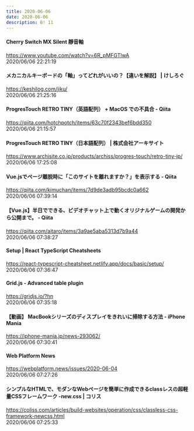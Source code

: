```yaml
---
title: 2020-06-06
date: 2020-06-06
description: B! 11
---
```


#### Cherry Switch MX Silent 靜音軸
https://www.youtube.com/watch?v=6R_pMFGTlwA<br>
2020/06/06 22:21:19<br>


#### メカニカルキーボードの「軸」ってどれがいいの？【違いを解説】 | けしろぐ
https://keshilog.com/jiku/<br>
2020/06/06 21:25:16<br>


#### ProgresTouch RETRO TINY（英語配列） + MacOS での不具合 - Qiita
https://qiita.com/hotchpotch/items/63c70f2343bef6bdd350<br>
2020/06/06 21:15:57<br>


#### ProgresTouch RETRO TINY（日本語配列） | 株式会社アーキサイト
https://www.archisite.co.jp/products/archiss/progres-touch/retro-tiny-jp/<br>
2020/06/06 17:25:08<br>


#### Vue.jsでページ離脱時に「このサイトを離れますか？」を表示する - Qiita
https://qiita.com/kimuchan/items/7d9de3adb95bcdc0a662<br>
2020/06/06 07:39:14<br>


#### 【Vue.js】半日でできる、ビデオチャット上で動くオリジナルゲームの開発から公開まで。 - Qiita
https://qiita.com/aitaro/items/3a9ae5aba5313d7b9a44<br>
2020/06/06 07:38:27<br>


#### Setup | React TypeScript Cheatsheets
https://react-typescript-cheatsheet.netlify.app/docs/basic/setup/<br>
2020/06/06 07:36:47<br>


#### Grid.js - Advanced table plugin
https://gridjs.io/?hn<br>
2020/06/06 07:35:18<br>


#### 【動画】 MacBookシリーズのディスプレイをきれいに掃除する方法 - iPhone Mania
https://iphone-mania.jp/news-293062/<br>
2020/06/06 07:30:41<br>


#### Web Platform News
https://webplatform.news/issues/2020-06-04<br>
2020/06/06 07:27:26<br>


#### シンプルなHTMLで、モダンなWebページを簡単に作成できるclassレスの超軽量CSSフレームワーク -new.css | コリス
https://coliss.com/articles/build-websites/operation/css/classless-css-framework-newcss.html<br>
2020/06/06 07:25:33<br>


